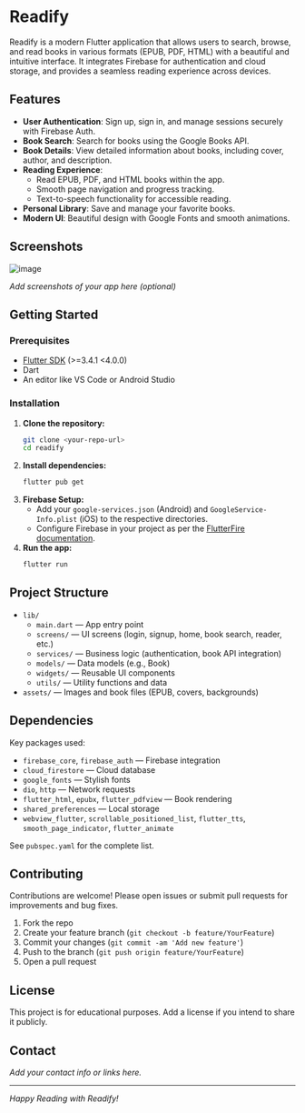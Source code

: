 # Readify

Readify is a modern Flutter application that allows users to search, browse, and read books in various formats (EPUB, PDF, HTML) with a beautiful and intuitive interface. It integrates Firebase for authentication and cloud storage, and provides a seamless reading experience across devices.

## Features

- **User Authentication**: Sign up, sign in, and manage sessions securely with Firebase Auth.
- **Book Search**: Search for books using the Google Books API.
- **Book Details**: View detailed information about books, including cover, author, and description.
- **Reading Experience**:
  - Read EPUB, PDF, and HTML books within the app.
  - Smooth page navigation and progress tracking.
  - Text-to-speech functionality for accessible reading.
- **Personal Library**: Save and manage your favorite books.
- **Modern UI**: Beautiful design with Google Fonts and smooth animations.

## Screenshots
![image](https://github.com/user-attachments/assets/bfcea0ad-d979-4ff9-8e2d-d6a1949730f7)

*Add screenshots of your app here (optional)*

## Getting Started

### Prerequisites
- [Flutter SDK](https://flutter.dev/docs/get-started/install) (>=3.4.1 <4.0.0)
- Dart
- An editor like VS Code or Android Studio

### Installation

1. **Clone the repository:**
   ```sh
   git clone <your-repo-url>
   cd readify
   ```
2. **Install dependencies:**
   ```sh
   flutter pub get
   ```
3. **Firebase Setup:**
   - Add your `google-services.json` (Android) and `GoogleService-Info.plist` (iOS) to the respective directories.
   - Configure Firebase in your project as per the [FlutterFire documentation](https://firebase.flutter.dev/docs/overview/).
4. **Run the app:**
   ```sh
   flutter run
   ```

## Project Structure

- `lib/`
  - `main.dart` — App entry point
  - `screens/` — UI screens (login, signup, home, book search, reader, etc.)
  - `services/` — Business logic (authentication, book API integration)
  - `models/` — Data models (e.g., Book)
  - `widgets/` — Reusable UI components
  - `utils/` — Utility functions and data
- `assets/` — Images and book files (EPUB, covers, backgrounds)

## Dependencies

Key packages used:
- `firebase_core`, `firebase_auth` — Firebase integration
- `cloud_firestore` — Cloud database
- `google_fonts` — Stylish fonts
- `dio`, `http` — Network requests
- `flutter_html`, `epubx`, `flutter_pdfview` — Book rendering
- `shared_preferences` — Local storage
- `webview_flutter`, `scrollable_positioned_list`, `flutter_tts`, `smooth_page_indicator`, `flutter_animate`

See `pubspec.yaml` for the complete list.

## Contributing

Contributions are welcome! Please open issues or submit pull requests for improvements and bug fixes.

1. Fork the repo
2. Create your feature branch (`git checkout -b feature/YourFeature`)
3. Commit your changes (`git commit -am 'Add new feature'`)
4. Push to the branch (`git push origin feature/YourFeature`)
5. Open a pull request

## License

This project is for educational purposes. Add a license if you intend to share it publicly.

## Contact

*Add your contact info or links here.*

---

*Happy Reading with Readify!*
